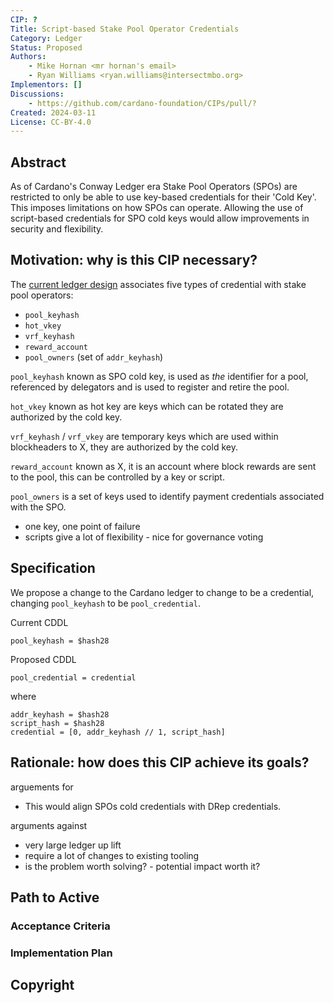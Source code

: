 ```yaml
---
CIP: ?
Title: Script-based Stake Pool Operator Credentials
Category: Ledger
Status: Proposed
Authors:
    - Mike Hornan <mr hornan's email>
    - Ryan Williams <ryan.williams@intersectmbo.org>
Implementors: []
Discussions:
    - https://github.com/cardano-foundation/CIPs/pull/?
Created: 2024-03-11
License: CC-BY-4.0
---
```



## Abstract

As of Cardano's Conway Ledger era Stake Pool Operators (SPOs) are restricted to only be able to use key-based credentials for their 'Cold Key'.
This imposes limitations on how SPOs can operate.
Allowing the use of script-based credentials for SPO cold keys would allow improvements in security and flexibility.

## Motivation: why is this CIP necessary?
<!-- A clear explanation that introduces the reason for a proposal, its use cases and stakeholders. If the CIP changes an established design then it must outline design issues that motivate a rework. For complex proposals, authors must write a Cardano Problem Statement (CPS) as defined in CIP-9999 and link to it as the `Motivation`. -->

The [current ledger design](https://github.com/IntersectMBO/cardano-ledger/blob/master/eras/conway/impl/cddl-files/conway.cddl) associates five types of credential with stake pool operators:
- `pool_keyhash`
- `hot_vkey`
- `vrf_keyhash`
- `reward_account`
- `pool_owners` (set of `addr_keyhash`)

`pool_keyhash` known as SPO cold key, is used as *the* identifier for a pool, referenced by delegators and is used to register and retire the pool.

`hot_vkey` known as hot key are keys which can be rotated they are authorized by the cold key.

`vrf_keyhash` / `vrf_vkey` are temporary keys which are used within blockheaders to X, they are authorized by the cold key.

`reward_account` known as X, it is an account where block rewards are sent to the pool, this can be controlled by a key or script.

`pool_owners` is a set of keys used to identify payment credentials associated with the SPO.

- one key, one point of failure
- scripts give a lot of flexibility - nice for governance voting

## Specification
<!-- The technical specification should describe the proposed improvement in sufficient technical detail. In particular, it should provide enough information that an implementation can be performed solely on the basis of the design in the CIP. This is necessary to facilitate multiple, interoperable implementations. This must include how the CIP should be versioned, if not covered under an optional Versioning main heading. If a proposal defines structure of on-chain data it must include a CDDL schema in its specification.-->

We propose a change to the Cardano ledger to change to be a credential, changing `pool_keyhash` to be `pool_credential`.

Current CDDL

```cddl
pool_keyhash = $hash28
```

Proposed CDDL

```cddl
pool_credential = credential
```

where

```cddl
addr_keyhash = $hash28
script_hash = $hash28
credential = [0, addr_keyhash // 1, script_hash]
```

## Rationale: how does this CIP achieve its goals?
<!-- The rationale fleshes out the specification by describing what motivated the design and what led to particular design decisions. It should describe alternate designs considered and related work. The rationale should provide evidence of consensus within the community and discuss significant objections or concerns raised during the discussion.

It must also explain how the proposal affects the backward compatibility of existing solutions when applicable. If the proposal responds to a CPS, the 'Rationale' section should explain how it addresses the CPS, and answer any questions that the CPS poses for potential solutions.
-->

arguements for
- This would align SPOs cold credentials with DRep credentials.

arguments against
- very large ledger up lift
- require a lot of changes to existing tooling
- is the problem worth solving? - potential impact worth it?

## Path to Active

### Acceptance Criteria
<!-- Describes what are the acceptance criteria whereby a proposal becomes 'Active' -->

### Implementation Plan
<!-- A plan to meet those criteria or `N/A` if an implementation plan is not applicable. -->

<!-- OPTIONAL SECTIONS: see CIP-0001 > Document > Structure table -->

## Copyright
<!-- The CIP must be explicitly licensed under acceptable copyright terms.  Uncomment the one you wish to use (delete the other one) and ensure it matches the License field in the header: -->

<!-- This CIP is licensed under [CC-BY-4.0](https://creativecommons.org/licenses/by/4.0/legalcode). -->
<!-- This CIP is licensed under [Apache-2.0](http://www.apache.org/licenses/LICENSE-2.0). -->
